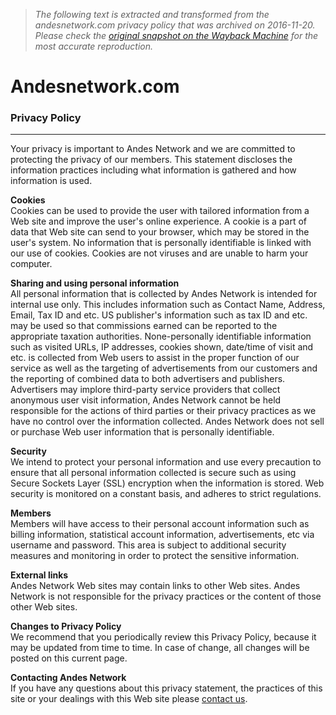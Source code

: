 > *The following text is extracted and transformed from the andesnetwork.com privacy policy that was archived on 2016-11-20. Please check the [original snapshot on the Wayback Machine](https://web.archive.org/web/20161120054959id_/http%3A//www.andesnetwork.com/privacy.htm) for the most accurate reproduction.*

# Andesnetwork.com

### Privacy Policy

* * *

Your privacy is important to Andes Network and we are committed to protecting the privacy of our members. This statement discloses the information practices including what information is gathered and how information is used. 

**Cookies**  
Cookies can be used to provide the user with tailored information from a Web site and improve the user's online experience. A cookie is a part of data that Web site can send to your browser, which may be stored in the user's system. No information that is personally identifiable is linked with our use of cookies. Cookies are not viruses and are unable to harm your computer. 

**Sharing and using personal information**  
All personal information that is collected by Andes Network is intended for internal use only. This includes information such as Contact Name, Address, Email, Tax ID and etc. US publisher's information such as tax ID and etc. may be used so that commissions earned can be reported to the appropriate taxation authorities. None-personally identifiable information such as visited URLs, IP addresses, cookies shown, date/time of visit and etc. is collected from Web users to assist in the proper function of our service as well as the targeting of advertisements from our customers and the reporting of combined data to both advertisers and publishers. Advertisers may implore third-party service providers that collect anonymous user visit information, Andes Network cannot be held responsible for the actions of third parties or their privacy practices as we have no control over the information collected. Andes Network does not sell or purchase Web user information that is personally identifiable. 

**Security**  
We intend to protect your personal information and use every precaution to ensure that all personal information collected is secure such as using Secure Sockets Layer (SSL) encryption when the information is stored. Web security is monitored on a constant basis, and adheres to strict regulations. 

**Members**  
Members will have access to their personal account information such as billing information, statistical account information, advertisements, etc via username and password. This area is subject to additional security measures and monitoring in order to protect the sensitive information. 

**External links**  
Andes Network Web sites may contain links to other Web sites. Andes Network is not responsible for the privacy practices or the content of those other Web sites. 

**Changes to Privacy Policy**  
We recommend that you periodically review this Privacy Policy, because it may be updated from time to time. In case of change, all changes will be posted on this current page. 

**Contacting Andes Network**  
If you have any questions about this privacy statement, the practices of this site or your dealings with this Web site please [contact us](https://web.archive.org/web/20161120054959id_/http%3A//www.andesnetwork.com/contactus.htm). 
